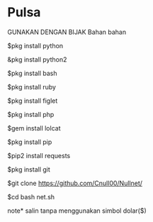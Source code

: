 # Pulsa
GUNAKAN DENGAN BIJAK
Bahan bahan

$pkg install python

&pkg install python2

$pkg install bash

$pkg install ruby

$pkg install figlet

$pkg install php

$gem install lolcat

$pkg install pip

$pip2 install requests

$pkg install git

$git clone https://github.com/Cnull00/Nullnet/

$cd bash net.sh

note* salin tanpa menggunakan simbol dolar($)
